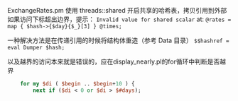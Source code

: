 ExchangeRates.pm
使用 threads::shared 开启共享的哈希表，拷贝引用到外部
如果访问下标超出边界，提示：
`Invalid value for shared scalar`
at:
`@rates = map { $hash->{$day}{$_}[3] } @times;`

一种解决方法是在传递引用的时候将结构体重造（参考 Data 目录）
`$$hashref = eval Dumper $hash;`

以及越界的访问本来就是错误的，应在display_nearly.pl的for循环中判断是否越界
```perl
    for my $di ( $begin .. $begin+10 ) {
        next if ($di < 0 or $di > $#days);
```



